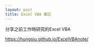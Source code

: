 ```yaml
---
layout: post
title: Excel VBA 筆記
---
```


分享之前工作時研究的Excel VBA

https://hungsiu.github.io/ExcelVBAnote/